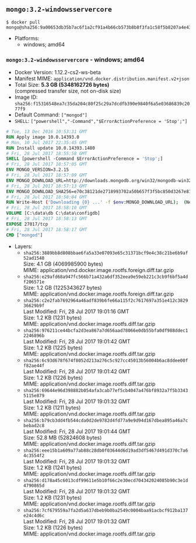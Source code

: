 ## `mongo:3.2-windowsservercore`

```console
$ docker pull mongo@sha256:9a00653db35b7ac6f1a2cf91a4b66cb573b8b8f3fa1c58f5b8207a4e43e4929e
```

-	Platforms:
	-	windows; amd64

### `mongo:3.2-windowsservercore` - windows; amd64

-	Docker Version: 1.12.2-cs2-ws-beta
-	Manifest MIME: `application/vnd.docker.distribution.manifest.v2+json`
-	Total Size: **5.3 GB (5348162726 bytes)**  
	(compressed transfer size, not on-disk size)
-	Image ID: `sha256:f15316548ea7c35da204c80f25c29a7dcdfb390e9840f6a5e03686839c2077f9`
-	Default Command: `["mongod"]`
-	`SHELL`: `["powershell","-Command","$ErrorActionPreference = 'Stop';"]`

```dockerfile
# Tue, 13 Dec 2016 10:53:31 GMT
RUN Apply image 10.0.14393.0
# Mon, 10 Jul 2017 22:35:45 GMT
RUN Install update 10.0.14393.1480
# Fri, 28 Jul 2017 18:55:58 GMT
SHELL [powershell -Command $ErrorActionPreference = 'Stop';]
# Fri, 28 Jul 2017 18:57:05 GMT
ENV MONGO_VERSION=3.2.15
# Fri, 28 Jul 2017 18:57:09 GMT
ENV MONGO_DOWNLOAD_URL=http://downloads.mongodb.org/win32/mongodb-win32-x86_64-2008plus-ssl-3.2.15-signed.msi
# Fri, 28 Jul 2017 18:57:13 GMT
ENV MONGO_DOWNLOAD_SHA256=e70c38121de2718993702a50b657f3f5bc850d3267e816caf1e5fcc5d6842da0
# Fri, 28 Jul 2017 18:58:04 GMT
RUN Write-Host ('Downloading {0} ...' -f $env:MONGO_DOWNLOAD_URL); 	(New-Object System.Net.WebClient).DownloadFile($env:MONGO_DOWNLOAD_URL, 'mongo.msi'); 		Write-Host ('Verifying sha256 ({0}) ...' -f $env:MONGO_DOWNLOAD_SHA256); 	if ((Get-FileHash mongo.msi -Algorithm sha256).Hash -ne $env:MONGO_DOWNLOAD_SHA256) { 		Write-Host 'FAILED!'; 		exit 1; 	}; 		Write-Host 'Installing ...'; 	Start-Process msiexec -Wait 		-ArgumentList @( 			'/i', 			'mongo.msi', 			'/quiet', 			'/qn', 			'INSTALLLOCATION=C:\mongodb', 			'ADDLOCAL=all' 		); 	$env:PATH = 'C:\mongodb\bin;' + $env:PATH; 	[Environment]::SetEnvironmentVariable('PATH', $env:PATH, [EnvironmentVariableTarget]::Machine); 		Write-Host 'Verifying install ...'; 	Write-Host '  mongo --version'; mongo --version; 	Write-Host '  mongod --version'; mongod --version; 		Write-Host 'Removing ...'; 	Remove-Item C:\mongodb\bin\*.pdb -Force; 	Remove-Item C:\windows\installer\*.msi -Force; 	Remove-Item mongo.msi -Force; 		Write-Host 'Complete.';
# Fri, 28 Jul 2017 18:58:10 GMT
VOLUME [C:\data\db C:\data\configdb]
# Fri, 28 Jul 2017 18:58:13 GMT
EXPOSE 27017/tcp
# Fri, 28 Jul 2017 18:58:17 GMT
CMD ["mongod"]
```

-	Layers:
	-	`sha256:3889bb8d808bbae6fa5a33e07093e65c31371bcf9e4c38c21be6b9af52ad1548`  
		Size: 4.1 GB (4069985900 bytes)  
		MIME: application/vnd.docker.image.rootfs.foreign.diff.tar.gzip
	-	`sha256:e29afd68a947fc566b71a432a6df352eea9e59eb221c3cb9f6bf5a4df206571e`  
		Size: 1.2 GB (1225343627 bytes)  
		MIME: application/vnd.docker.image.rootfs.foreign.diff.tar.gzip
	-	`sha256:c2e2fab7692964a46adf839b6fe66a115f2c7617697a351e412c382936629b9f`  
		Last Modified: Fri, 28 Jul 2017 19:01:16 GMT  
		Size: 1.2 KB (1231 bytes)  
		MIME: application/vnd.docker.image.rootfs.diff.tar.gzip
	-	`sha256:976211ce44bcfa2d3ea867a7d656aad78066e0db55bfa0df988ddec12246896b`  
		Last Modified: Fri, 28 Jul 2017 19:01:42 GMT  
		Size: 1.2 KB (1225 bytes)  
		MIME: application/vnd.docker.image.rootfs.diff.tar.gzip
	-	`sha256:6c93d678f674f8052d213a276c5c927cc45013b56004b6ac8ddee00ff82ae44f`  
		Last Modified: Fri, 28 Jul 2017 19:01:42 GMT  
		Size: 1.2 KB (1226 bytes)  
		MIME: application/vnd.docker.image.rootfs.diff.tar.gzip
	-	`sha256:69644e96d398882b054afa3cab77ef5cb4047a476bf8932a7f5b33435115e879`  
		Last Modified: Fri, 28 Jul 2017 19:01:32 GMT  
		Size: 1.2 KB (1211 bytes)  
		MIME: application/vnd.docker.image.rootfs.diff.tar.gzip
	-	`sha256:b79cb3dd4fb544cda0d2de9782d4fd77a9e9d94d167dbea895a46a7cbebad2c8`  
		Last Modified: Fri, 28 Jul 2017 19:01:44 GMT  
		Size: 52.8 MB (52824608 bytes)  
		MIME: application/vnd.docker.image.rootfs.diff.tar.gzip
	-	`sha256:eee15b1a609a77ab88c28db0f03644d6d19ad3df5467d491d370c7a64c3554f2`  
		Last Modified: Fri, 28 Jul 2017 19:01:32 GMT  
		Size: 1.2 KB (1241 bytes)  
		MIME: application/vnd.docker.image.rootfs.diff.tar.gzip
	-	`sha256:d178a45c6013cdf99611e5b10f66c2e30ecd704342024085b90c3e1d4790865d`  
		Last Modified: Fri, 28 Jul 2017 19:01:32 GMT  
		Size: 1.2 KB (1231 bytes)  
		MIME: application/vnd.docker.image.rootfs.diff.tar.gzip
	-	`sha256:7cf679559a7fa2d5a637dbeb9b0ba2549c0004baa91acbcf912ba137e24c4d6c`  
		Last Modified: Fri, 28 Jul 2017 19:01:32 GMT  
		Size: 1.2 KB (1226 bytes)  
		MIME: application/vnd.docker.image.rootfs.diff.tar.gzip
